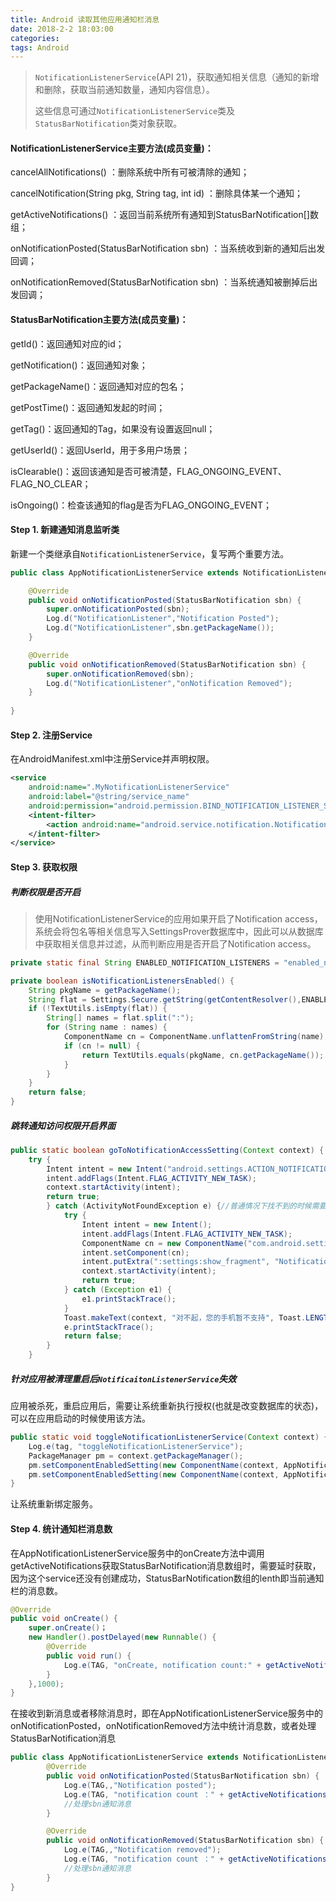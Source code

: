 ```yaml
---
title: Android 读取其他应用通知栏消息
date: 2018-2-2 18:03:00
categories: 
tags: Android
---
```


> `NotificationListenerService`(API 21)，获取通知相关信息（通知的新增和删除，获取当前通知数量，通知内容信息）。
>
> 这些信息可通过`NotificationListenerService`类及`StatusBarNotification`类对象获取。

#### NotificationListenerService主要方法(成员变量)： 

cancelAllNotifications() ：删除系统中所有可被清除的通知； 

cancelNotification(String pkg, String tag, int id) ：删除具体某一个通知；

getActiveNotifications() ：返回当前系统所有通知到StatusBarNotification[]数组；

onNotificationPosted(StatusBarNotification sbn) ：当系统收到新的通知后出发回调； 

onNotificationRemoved(StatusBarNotification sbn) ：当系统通知被删掉后出发回调；

#### StatusBarNotification主要方法(成员变量)： 

getId()：返回通知对应的id； 

getNotification()：返回通知对象； 

getPackageName()：返回通知对应的包名； 

getPostTime()：返回通知发起的时间； 

getTag()：返回通知的Tag，如果没有设置返回null；

getUserId()：返回UserId，用于多用户场景；

isClearable()：返回该通知是否可被清楚，FLAG_ONGOING_EVENT、FLAG_NO_CLEAR； 

isOngoing()：检查该通知的flag是否为FLAG_ONGOING_EVENT；

#### Step 1. 新建通知消息监听类

新建一个类继承自`NotificationListenerService`，复写两个重要方法。

```java
public class AppNotificationListenerService extends NotificationListenerService {

    @Override
    public void onNotificationPosted(StatusBarNotification sbn) {
        super.onNotificationPosted(sbn);
        Log.d("NotificationListener","Notification Posted");
        Log.d("NotificationListener",sbn.getPackageName());
    }

    @Override
    public void onNotificationRemoved(StatusBarNotification sbn) {
        super.onNotificationRemoved(sbn);
        Log.d("NotificationListener","onNotification Removed");
    }
    
}
```

#### Step 2. 注册Service

在AndroidManifest.xml中注册Service并声明权限。

```xml
<service
	android:name=".MyNotificationListenerService"
	android:label="@string/service_name"
	android:permission="android.permission.BIND_NOTIFICATION_LISTENER_SERVICE">
    <intent-filter>
		<action android:name="android.service.notification.NotificationListenerService" />
	</intent-filter>
</service>
```

#### Step 3. 获取权限

##### 判断权限是否开启

> 使用NotificationListenerService的应用如果开启了Notification access，系统会将包名等相关信息写入SettingsProver数据库中，因此可以从数据库中获取相关信息并过滤，从而判断应用是否开启了Notification access。

```java
private static final String ENABLED_NOTIFICATION_LISTENERS = "enabled_notification_listeners";

private boolean isNotificationListenersEnabled() {
	String pkgName = getPackageName();
	String flat = Settings.Secure.getString(getContentResolver(),ENABLED_NOTIFICATION_LISTENERS);
	if (!TextUtils.isEmpty(flat)) {
		String[] names = flat.split(":");
		for (String name : names) {
			ComponentName cn = ComponentName.unflattenFromString(name);
            if (cn != null) {
            	return TextUtils.equals(pkgName, cn.getPackageName());
            }
        }
    }
    return false;
}
```

##### 跳转通知访问权限开启界面

```java
public static boolean goToNotificationAccessSetting(Context context) {
	try {
		Intent intent = new Intent("android.settings.ACTION_NOTIFICATION_LISTENER_SETTINGS");
        intent.addFlags(Intent.FLAG_ACTIVITY_NEW_TASK);
        context.startActivity(intent);
        return true;
        } catch (ActivityNotFoundException e) {//普通情况下找不到的时候需要再特殊处理找一次
        	try {
        		Intent intent = new Intent();
            	intent.addFlags(Intent.FLAG_ACTIVITY_NEW_TASK);
            	ComponentName cn = new ComponentName("com.android.settings", "com.android.settings.Settings$NotificationAccessSettingsActivity");
            	intent.setComponent(cn);
            	intent.putExtra(":settings:show_fragment", "NotificationAccessSettings");
            	context.startActivity(intent);
            	return true;
            } catch (Exception e1) {
                e1.printStackTrace();
            }
            Toast.makeText(context, "对不起，您的手机暂不支持", Toast.LENGTH_SHORT).show();
            e.printStackTrace();
            return false;
        }
    }
```

##### 针对应用被清理重启后`NotificaitonListenerService`失效

应用被杀死，重启应用后，需要让系统重新执行授权(也就是改变数据库的状态)，可以在应用启动的时候使用该方法。

```java
public static void toggleNotificationListenerService(Context context) {
    Log.e(tag, "toggleNotificationListenerService");
    PackageManager pm = context.getPackageManager();
    pm.setComponentEnabledSetting(new ComponentName(context, AppNotificationListenerService.class), PackageManager.COMPONENT_ENABLED_STATE_DISABLED, PackageManager.DONT_KILL_APP);
    pm.setComponentEnabledSetting(new ComponentName(context, AppNotificationListenerService.class), PackageManager.COMPONENT_ENABLED_STATE_ENABLED, PackageManager.DONT_KILL_APP);
}
```

让系统重新绑定服务。

#### Step 4. 统计通知栏消息数

在AppNotificationListenerService服务中的onCreate方法中调用getActiveNotifications获取StatusBarNotification消息数组时，需要延时获取，因为这个service还没有创建成功，StatusBarNotification数组的lenth即当前通知栏的消息数。

```java
@Override
public void onCreate() { 
    super.onCreate()；
    new Handler().postDelayed(new Runnable() {
		@Override
        public void run() {
        	Log.e(TAG, "onCreate, notification count:" + getActiveNotifications().length);
        }
    },1000);
}
```

在接收到新消息或者移除消息时，即在AppNotificationListenerService服务中的onNotificationPosted，onNotificationRemoved方法中统计消息数，或者处理StatusBarNotification消息

```java
public class AppNotificationListenerService extends NotificationListenerService {  
        @Override  
        public void onNotificationPosted(StatusBarNotification sbn) {  
            Log.e(TAG,,"Notification posted");  
            Log.e(TAG, "notification count ：" + getActiveNotifications().length);
            //处理sbn通知消息
        }  

        @Override  
        public void onNotificationRemoved(StatusBarNotification sbn) {  
            Log.e(TAG,,"Notification removed");   
            Log.e(TAG, "notification count ：" + getActiveNotifications().length);
            //处理sbn通知消息
        }  
} 
```

